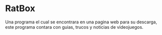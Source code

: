# RatBox
Una programa el cual se encontrara en una pagina web para su descarga, este programa contara con guias, trucos y noticias de videojuegos.
